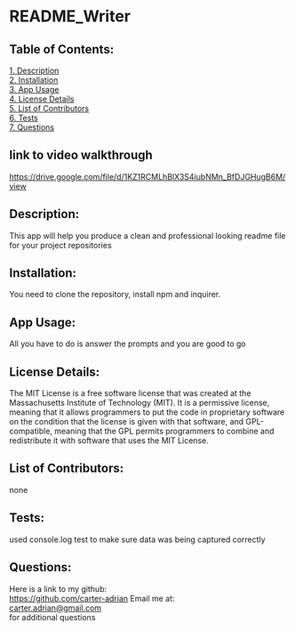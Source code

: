 # README_Writer
 ## Table of Contents:  
[1. Description](#Description)  
[2. Installation](#Installation)  
[3. App Usage](#App-Usage)  
[4. License Details](#License-Details)  
[5. List of Contributors](#List-of-Contributors)  
[6. Tests](#Tests)  
[7. Questions](#Questions) 

## link to video walkthrough
https://drive.google.com/file/d/1KZ1RCMLhBlX3S4iubNMn_BfDJGHugB6M/view

## Description:
This app will help you produce a clean and professional looking readme file for your project repositories
## Installation:
You need to clone the repository, install npm and inquirer.
## App Usage:
All you have to do is answer the prompts and you are good to go
## License Details: 
 The MIT License is a free software license that was created at the Massachusetts Institute of Technology (MIT). It is a permissive license, meaning that it allows programmers to put the code in proprietary software on the condition that the license is given with that software, and GPL-compatible, meaning that the GPL permits programmers to combine and redistribute it with software that uses the MIT License.  
    
## List of Contributors:
none
## Tests:
used console.log test to make sure data was being captured correctly
## Questions:
 Here is a link to my github:  
https://github.com/carter-adrian 
 Email me at:  
carter.adrian@gmail.com  
for additional questions